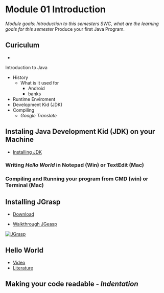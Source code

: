 # Module 01 Introduction

_Module goals: Introduction to this semesters SWC, what are the learning goals for this semester_
Produce your first Java Program.

## Curiculum
* 

Introduction to Java

* History
   * What is it used for
      * Android
      * banks
* Runtime Enviroment
* Development Kid (JDK)
 * Compiling
    * _Google Translate_

## Instaling Java Development Kid (JDK) on your Machine

* [Installing JDK](/instalation.md)

### Writing _Hello World_ in Notepad (Win) or TextEdit (Mac)

### Compiling and Running your program from CMD (win) or Terminal (Mac)

## Installing JGrasp
* [Download](http://spider.eng.auburn.edu/user-cgi/grasp/grasp.pl?;dl=download_jgrasp.html)

* [Walkthrough JGeasp](https://www.youtube.com/watch?v=DHICqIYV33k)

[![JGrasp](https://img.youtube.com/vi/DHICqIYV33k/0.jpg)](https://www.youtube.com/watch?v=DHICqIYV33k)

## Hello World
* [Video](https://drive.google.com/file/d/0BwvBqLiRvW5cTWpRYkU2QVhYYmM/view)
* [Literature](http://introcs.cs.princeton.edu/java/11hello/)


## Making your code readable - _Indentation_
